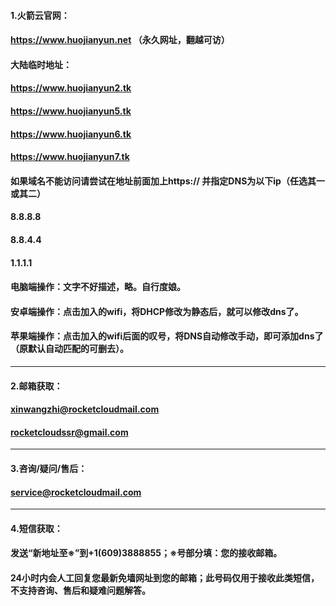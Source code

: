 #### 1.火箭云官网：
#### https://www.huojianyun.net   （永久网址，翻越可访）
#### 大陆临时地址：
#### https://www.huojianyun2.tk 
#### https://www.huojianyun5.tk
#### https://www.huojianyun6.tk
#### https://www.huojianyun7.tk
#### 如果域名不能访问请尝试在地址前面加上https:// 并指定DNS为以下ip（任选其一或其二）
#### 8.8.8.8
#### 8.8.4.4
#### 1.1.1.1
#### 电脑端操作：文字不好描述，略。自行度娘。
#### 安卓端操作：点击加入的wifi，将DHCP修改为静态后，就可以修改dns了。
#### 苹果端操作：点击加入的wifi后面的叹号，将DNS自动修改手动，即可添加dns了（原默认自动匹配的可删去）。
---------------------------------------
#### 2.邮箱获取：
#### xinwangzhi@rocketcloudmail.com
#### rocketcloudssr@gmail.com
---------------------------------------
#### 3.咨询/疑问/售后：
#### service@rocketcloudmail.com
---------------------------------------
#### 4.短信获取：
#### 发送“新地址至※”到+1(609)3888855；※号部分填：您的接收邮箱。
#### 24小时内会人工回复您最新免墙网址到您的邮箱；此号码仅用于接收此类短信，不支持咨询、售后和疑难问题解答。
